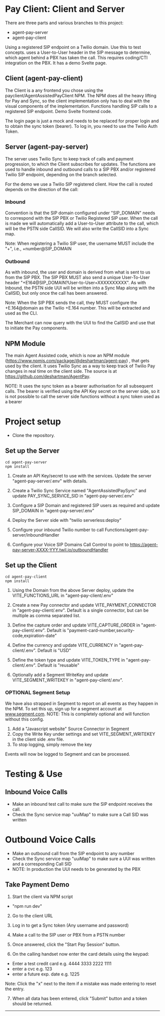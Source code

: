 # Pay Client: Client and Server

There are three parts and various branches to this project:

- agent-pay-server
- agent-pay-client

Using a registered SIP endpoint on a Twilio domain. Use this to test concepts. uses a User-to-User header in the SIP message to determine, which agent behind a PBX has taken the call. This requires coding/CTI integration on the PBX. It has a demo Svelte page.
## Client (agent-pay-client)

The Client is a any frontend you chose using the payclient/AgentAssistedPayClient NPM. The NPM does all the heavy lifting for Pay and Sync, so the client implementation only has to deal with the visual components of the implementation. Functions handling SIP calls to a registered SIP endpoint. Demo Svelte frontend code.

The login page is just a mock and needs to be replaced for proper login and to obtain the sync token (bearer). To log in, you need to  use the Twilio Auth Token.

## Server (agent-pay-server)

The server uses Twilio Sync to keep track of calls and payment progression, to which the Client subscribes for updates. The functions are used to handle inbound and outbound calls to a SIP PBX and/or registered Twilio SIP endpoint, depending on the branch selected.

For the demo we use a Twilio SIP registered client. How the call is routed depends on the direction of the call:

### Inbound

Convention is that the SIP domain configured under "SIP_DOMAIN" needs to correspond with the SIP PBX or Twilio Registered SIP user.
When the call is made we will automatically add a User-to-User attribute to the call, which will be the PSTN side CallSID. We will
also write the CallSID into a Sync map.

Note: When registering a Twilio SIP user, the username MUST include the "+", i.e., +number@SIP_DOMAIN

### Outbound

As with inbound, the user and domain is derived from what is sent to us from the SIP PBX. The SIP PBX MUST also send a unique
User-To-User header "+E164@SIP_DOMAIN?User-to-User=XXXXXXXXXX". As with Inbound, the PSTN side UUI will be written into
a Sync Map along with the CallSID, but only once the call has been answered.

Note: When the SIP PBX sends the call, they MUST configure the +E.164@domain as the Twilio +E.164 number. This will be extracted
and used as the CLI.

The Merchant can now query with the UUI to find the CallSID and use that to initiate the Pay components.

## NPM Module

The main Agent Assisted code, which is now an NPM module (https://www.npmjs.com/package/@deshartman/agent-pay) , that gets used by the client. It uses Twilio Sync as a way to keep track of Twilio Pay changes in real time on the client side. The source is at https://github.com/deshartman/AgentPay.

NOTE: It uses the sync token as a bearer authorisation for all subsequent calls. The bearer is verified using the API Key secret on the server side, so it is not possible to call the server side functions without a sync token used as a bearer


# Project setup

- Clone the repository.

## Set up the Server

```
cd agent-pay-server
npm install
```

1. Create an API Key/secret to use with the services. Update the server "agent-pay-server/.env" with details.

2. Create a Twilio Sync Service named "AgentAssistedPaySync" and update PAY_SYNC_SERVICE_SID in "agent-pay-server/.env"

3. Configure a SIP Domain and registered SIP users as required and update SIP_DOMAIN in "agent-pay-server/.env"

4. Deploy the Server side with "twilio serverless:deploy"

5. Configure your inbound Twilio number to call Functions/agent-pay-server/inboundHandler

6. Configure your Voice SIP Domains Call Control to point to https://agent-pay-server-XXXX-YYY.twil.io/outboundHandler

## Set up the Client

```
cd agent-pay-client
npm install
```

1. Using the Domain from the above Server deploy, update the VITE_FUNCTIONS_URL in "agent-pay-client/.env"

2. Create a new Pay connector and update VITE_PAYMENT_CONNECTOR in "agent-pay-client/.env". Default is a single connector, but can be multiple as comma separated list.

3. Define the capture order and update VITE_CAPTURE_ORDER in "agent-pay-client/.env". Default is "payment-card-number,security-code,expiration-date"

4. Define the currency and update VITE_CURRENCY in "agent-pay-client/.env". Default is "USD"

5. Define the token type and update VITE_TOKEN_TYPE in "agent-pay-client/.env". Default is "reusable"

6. Optionally add a Segment WriteKey and update VITE_SEGMENT_WRITEKEY in "agent-pay-client/.env".

### OPTIONAL Segment Setup

We have also strapped in Segment to report on all events as they happen in the NPM. To set this up, sign up for a segment account at www.segment.com.
NOTE: This is completely optional and will function without this config.

1. Add a "Javascript website" Source Connector in Segment
2. Copy the Write Key under settings and set VITE_SEGMENT_WRITEKEY in the client side .env file.
3. To stop logging, simply remove the key

Events will now be logged to Segment and can be processed.

# Testing & Use

## Inbound Voice Calls

- Make an inbound test call to make sure the SIP endpoint receives the call.
- Check the Sync service map "uuiMap" to make sure a Call SID was written

# Outbound Voice Calls

- Make an outbound call from the SIP endpoint to any number
- Check the Sync service map "uuiMap" to make sure a UUI was written and a corresponding Call SID
- NOTE: In production the UUI needs to be generated by the PBX

## Take Payment Demo

1. Start the client via NPM script

- "npm run dev"

2. Go to the client URL

3. Log in to get a Sync token (Any username and password)

4. Make a call to the SIP user or PBX from a PSTN number

5. Once answered, click the "Start Pay Session" button.

6. On the calling handset now enter the card details using the keypad:

- Enter a test credit card e.g. 4444 3333 2222 1111
- enter a cvc e.g. 123
- enter a future exp. date e.g. 1225

Note: Click the "x" next to the item if a mistake was made entering to reset the entry.

7. When all data has been entered, click "Submit" button and a token should be returned.

---

